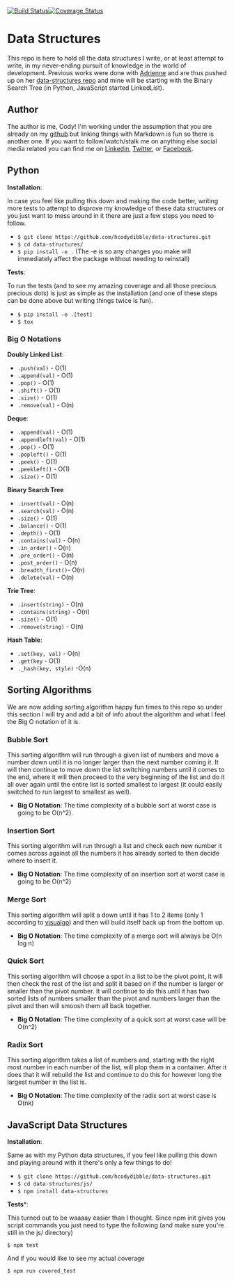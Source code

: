 [![Build Status](https://travis-ci.org/hcodydibble/data-structures.svg?branch=master)](https://travis-ci.org/hcodydibble/data-structures)[![Coverage Status](https://coveralls.io/repos/github/hcodydibble/data-structures/badge.svg?branch=master)](https://coveralls.io/github/hcodydibble/data-structures?branch=master)

# Data Structures

This repo is here to hold all the data structures I write, or at least attempt to write, in my never-ending
pursuit of knowledge in the world of development. Previous works were done with [Adrienne](https://github.com/adriennekarnoski)
and are thus pushed up on her [data-structures repo](https://github.com/adriennekarnoski/data-structures) and mine
will be starting with the Binary Search Tree (in Python, JavaScript started LinkedList).

## Author

The author is me, Cody! I'm working under the assumption that you are already on my [github](https://github.com/hcodydibble)
but linking things with Markdown is fun so there is another one. If you want to follow/watch/stalk me on anything else social
media related you can find me on [Linkedin](https://www.linkedin.com/in/codydibble/), [Twitter](https://twitter.com/hcodydibble),
or [Facebook](https://www.facebook.com/hcodydibble).
## Python
**Installation**:

In case you feel like pulling this down and making the code better, writing more tests to attempt to disprove my
knowledge of these data structures or you just want to mess around in it there are just a few steps you need to follow.

- `$ git clone https://github.com/hcodydibble/data-structures.git`
- `$ cd data-structures/`
- `$ pip install -e .` (The -e is so any changes you make will immediately affect the package without needing to reinstall)

**Tests**:

To run the tests (and to see my amazing coverage and all those precious precious dots) is just as simple as the installation
(and one of these steps can be done above but writing things twice is fun).

- `$ pip install -e .[test]`
- `$ tox`



### Big O Notations

**Doubly Linked List**:

- `.push(val)` - O(1)
- `.append(val)` - O(1)
- `.pop()` - O(1)
- `.shift()` - O(1)
- `.size()` - O(1)
- `.remove(val)` - O(n)

**Deque**:

- `.append(val)` - O(1)
- `.appendleft(val)` - O(1)
- `.pop()` - O(1)
- `.popleft()` - O(1)
- `.peek()` - O(1)
- `.peekleft()` - O(1)
- `.size()` - O(1)

**Binary Search Tree**

- `.insert(val)` - O(n)
- `.search(val)` - O(n)
- `.size()` - O(1)
- `.balance()` - O(1)
- `.depth()` - O(1)
- `.contains(val)` - O(n)
- `.in_order()` - O(n)
- `.pre_order()` - O(n)
- `.post_order()` - O(n)
- `.breadth_first()`- O(n)
- `.delete(val)` - O(n)

**Trie Tree**:

- `.insert(string)` - O(n)
- `.contains(string)` - O(n)
- `.size()` - O(1)
- `.remove(string)` - O(n)

**Hash Table**:

- `.set(key, val)` - O(n)
- `.get(key` - O(1)
- `._hash(key, style)` -O(n)


## Sorting Algorithms

We are now adding sorting algorithm happy fun times to this repo so under this section I will try and add a bit of info about the algorithm and what I feel the Big O notation of it is.

### Bubble Sort

This sorting algorithm will run through a given list of numbers and move a number down until it is no longer larger than the next number coming it. It will then continue to move down the list switching numbers until it comes to the end, where it will then proceed to the very beginning of the list and do it all over again until the entire list is sorted smallest to largest (it could easily switched to run largest to smallest as well).

- **Big O Notation**: The time complexity of a bubble sort at worst case is going to be O(n^2).

### Insertion Sort

This sorting algorithm will run through a list and check each new number it comes across against all the numbers it has already sorted to then decide where to insert it.

- **Big O Notation**: The time complexity of an insertion sort at worst case is going to be O(n^2)

### Merge Sort

This sorting algorithm will split a down until it has 1 to 2 items (only 1 according to [visualgo](https://visualgo.net/en)) and then will build itself back up from the bottom up.

- **Big O Notation**: The time complexity of a merge sort will always be O(n log n)

### Quick Sort

This sorting algorithm will choose a spot in a list to be the pivot point, it will then check the rest of the list and split it based on if the number is larger or smaller than the pivot number. It will continue to do this until it has two sorted lists of numbers smaller than the pivot and numbers larger than the pivot and then will smoosh them all back together.

- **Big O Notation**: The time complexity of a quick sort at worst case will be O(n^2)

### Radix Sort

This sorting algorithm takes a list of numbers and, starting with the right most number in each number of the list, will plop them in a container. After it does that it will rebuild the list and continue to do this for however long the largest number in the list is.

- **Big O Notation**: The time complexity of the radix sort at worst case is O(nk)


## JavaScript Data Structures

**Installation**:

Same as with my Python data structures, if you feel like pulling this down and playing around with it there's only a few things to do!

- `$ git clone https://github.com/hcodydibble/data-structures.git`
- `$ cd data-structures/js/`
- `$ npm install data-structures`

**Tests***:

This turned out to be waaaay easier than I thought. Since npm init gives you script commands you just need to type the following (and make sure you're still in the js/ directory)

`$ npm test`

And if you would like to see my actual coverage

`$ npm run covered_test`